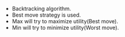 - Backtracking algorithm.
- Best move strategy is used.
- Max will try to maximize utility(Best move).
- Min will try to minimize utility(Worst move).

